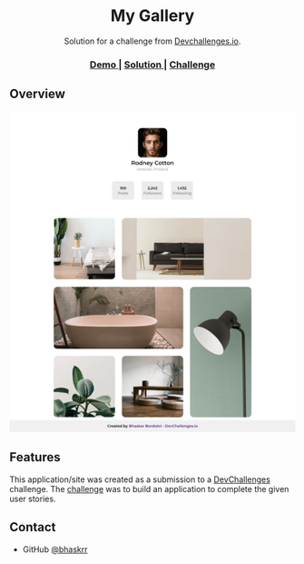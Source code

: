 <!-- Please update value in the {}  -->

<h1 align="center">My Gallery</h1>

<div align="center">
   Solution for a challenge from  <a href="http://devchallenges.io" target="_blank">Devchallenges.io</a>.
</div>

<div align="center">
  <h3>
    <a href="https://bhaskrr.github.io/My-gallery-page/}">
      Demo
    </a>
    <span> | </span>
    <a href="https://bhaskrr.github.io/My-gallery-page/">
      Solution
    </a>
    <span> | </span>
    <a href="https://devchallenges.io/challenges/gcbWLxG6wdennelX7b8I">
      Challenge
    </a>
  </h3>
</div>

<!-- OVERVIEW -->

## Overview

![screenshot](https://github.com/bhaskrr/My-gallery-page/blob/main/My%20Gallery%20Page.png)


## Features

<!-- List the features of your application or follow the template. Don't share the figma file here :) -->

This application/site was created as a submission to a [DevChallenges](https://devchallenges.io/challenges) challenge. The [challenge](https://devchallenges.io/challenges/gcbWLxG6wdennelX7b8I) was to build an application to complete the given user stories.


## Contact

- GitHub [@bhaskrr](https://github.com/bhaskrr)
